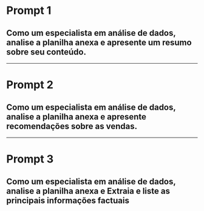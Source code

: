 # Prompt 1
## Como um especialista em análise de dados, analise a planilha anexa e apresente um resumo sobre seu conteúdo.
---
# Prompt 2
## Como um especialista em análise de dados, analise a planilha anexa e apresente recomendações sobre as vendas.
---
# Prompt 3
## Como um especialista em análise de dados, analise a planilha anexa e Extraia e liste as principais informações factuais
